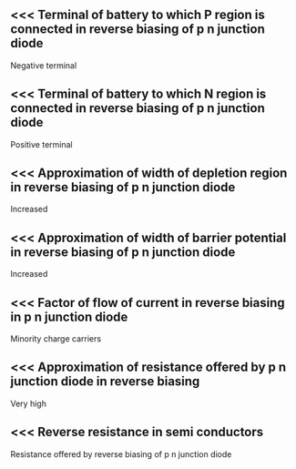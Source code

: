 <<<
 Terminal of battery to which P region is connected in reverse biasing of p n junction diode
---
 
 Negative terminal

>>> 
<<<
 Terminal of battery to which N region is connected in reverse biasing of p n junction diode
---

Positive terminal

>>> 
<<<
 Approximation of width of depletion region in reverse biasing of p n junction diode
---

Increased


>>> 
<<<
 Approximation of width of barrier potential in reverse biasing of p n junction diode
---


Increased

>>> 
<<<
 Factor of flow of current in reverse biasing in p n junction diode
---

Minority charge carriers

>>> 
<<<
 Approximation of resistance offered by p n junction diode in reverse biasing
---

Very high

>>> 
<<<
 Reverse resistance in semi conductors
---

Resistance offered by reverse biasing of p n junction diode

>>> 
